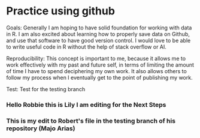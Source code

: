 # Practice using github

Goals: Generally I am hoping to have solid foundation for working with data in
R. I am also excited about learning how to properly save data on Github, and use
that software to have good version control. I would love to be able to write
useful code in R without the help of stack overflow or AI.

Reproducibility: This concept is important to me, because it allows me to work
effectively with my past and future self, in terms of limiting the amount of
time I have to spend deciphering my own work. It also allows others to follow
my process when I eventually get to the point of publishing my work.

Test: Test for the testing branch

### Hello Robbie this is Lily I am editing for the Next Steps
### This is my edit to Robert's file in the testing branch of his repository (Majo Arias) 
